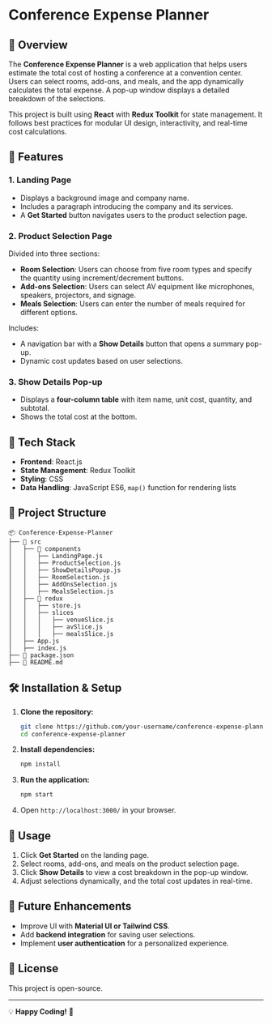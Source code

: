 # Conference Expense Planner

## 📌 Overview
The **Conference Expense Planner** is a web application that helps users estimate the total cost of hosting a conference at a convention center. Users can select rooms, add-ons, and meals, and the app dynamically calculates the total expense. A pop-up window displays a detailed breakdown of the selections.

This project is built using **React** with **Redux Toolkit** for state management. It follows best practices for modular UI design, interactivity, and real-time cost calculations.

## 🎯 Features
### **1. Landing Page**
- Displays a background image and company name.
- Includes a paragraph introducing the company and its services.
- A **Get Started** button navigates users to the product selection page.

### **2. Product Selection Page**
Divided into three sections:
- **Room Selection**: Users can choose from five room types and specify the quantity using increment/decrement buttons.
- **Add-ons Selection**: Users can select AV equipment like microphones, speakers, projectors, and signage.
- **Meals Selection**: Users can enter the number of meals required for different options.

Includes:
- A navigation bar with a **Show Details** button that opens a summary pop-up.
- Dynamic cost updates based on user selections.

### **3. Show Details Pop-up**
- Displays a **four-column table** with item name, unit cost, quantity, and subtotal.
- Shows the total cost at the bottom.

## 🚀 Tech Stack
- **Frontend**: React.js
- **State Management**: Redux Toolkit
- **Styling**: CSS
- **Data Handling**: JavaScript ES6, `map()` function for rendering lists

## 📂 Project Structure
```
📦 Conference-Expense-Planner
├── 📂 src
│   ├── 📂 components
│   │   ├── LandingPage.js
│   │   ├── ProductSelection.js
│   │   ├── ShowDetailsPopup.js
│   │   ├── RoomSelection.js
│   │   ├── AddOnsSelection.js
│   │   ├── MealsSelection.js
│   ├── 📂 redux
│   │   ├── store.js
│   │   ├── slices
│   │   │   ├── venueSlice.js
│   │   │   ├── avSlice.js
│   │   │   ├── mealsSlice.js
│   ├── App.js
│   ├── index.js
├── 📜 package.json
├── 📜 README.md
```

## 🛠️ Installation & Setup
1. **Clone the repository:**
   ```sh
   git clone https://github.com/your-username/conference-expense-planner.git
   cd conference-expense-planner
   ```
2. **Install dependencies:**
   ```sh
   npm install
   ```
3. **Run the application:**
   ```sh
   npm start
   ```
4. Open `http://localhost:3000/` in your browser.

## 📌 Usage
1. Click **Get Started** on the landing page.
2. Select rooms, add-ons, and meals on the product selection page.
3. Click **Show Details** to view a cost breakdown in the pop-up window.
4. Adjust selections dynamically, and the total cost updates in real-time.


## 📌 Future Enhancements
- Improve UI with **Material UI or Tailwind CSS**.
- Add **backend integration** for saving user selections.
- Implement **user authentication** for a personalized experience.

## 📜 License
This project is open-source.

---
💡 **Happy Coding!** 🚀

